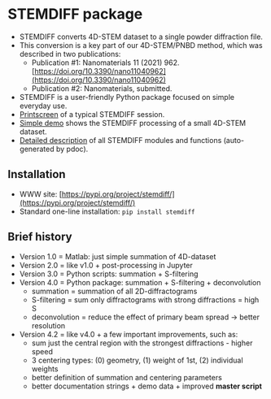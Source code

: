 # STEMDIFF package

* STEMDIFF converts 4D-STEM dataset to a single powder diffraction file.
* This conversion is a key part of our 4D-STEM/PNBD method, which was described in two publications:
  * Publication #1: Nanomaterials 11 (2021) 962.
    [https://doi.org/10.3390/nano11040962](https://doi.org/10.3390/nano11040962)
  * Publication #2: Nanomaterials, submitted.
* STEMDIFF is a user-friendly Python package focused on simple everyday use. 
* [Printscreen](images/principle2.png) of a typical STEMDIFF session.
* [Simple demo](demo/todo.txt) shows the STEMDIFF processing of a small 4D-STEM dataset.
* [Detailed description](stemdiff/index.html) of all STEMDIFF modules and functions (auto-generated by pdoc).

## Installation

* WWW site: [https://pypi.org/project/stemdiff/](https://pypi.org/project/stemdiff/)
* Standard one-line installation: `pip install stemdiff`

## Brief history

* Version 1.0 = Matlab: just simple summation of 4D-dataset
* Version 2.0 = like v1.0 + post-processing in Jupyter
* Version 3.0 = Python scripts: summation + S-filtering
* Version 4.0 = Python package: summation + S-filtering + deconvolution
	- summation = summation of all 2D-diffractograms
	- S-filtering = sum only diffractograms with strong diffractions = high S
	- deconvolution = reduce the effect of primary beam spread
	  &rarr; better resolution 
* Version 4.2 = like v4.0 + a few important improvements, such as:
	- sum just the central region with the strongest diffractions - higher speed
	- 3 centering types: (0) geometry, (1) weight of 1st, (2) individual weights 
	- better definition of summation and centering parameters
	- better documentation strings + demo data + improved **master script**
